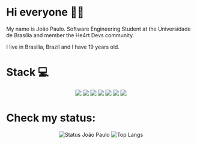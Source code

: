 # Hi everyone 👋🏽

My name  is  João  Paulo. Software Engineering Student at the Universidade de Brasília and member the He4rt Devs community.

I live in Brasilia, Brazil and I have 19 years old.

# Stack 💻

<p align="center">
<img src="https://img.shields.io/badge/JavaScript-F7DF1E?style=for-the-badge&logo=javascript&logoColor=white" />  
<img src="https://img.shields.io/badge/Bootstrap-563D7C?style=for-the-badge&logo=bootstrap&logoColor=white" />
<img src="https://img.shields.io/badge/Python-3776AB?style=for-the-badge&logo=python&logoColor=white" /> 
<img src="https://img.shields.io/badge/Markdown-000000?style=for-the-badge&logo=markdown&logoColor=white" />
<img src="https://img.shields.io/badge/node.js%20-%2343853D.svg?&style=for-the-badge&logo=node.js&logoColor=white"/>
<img src="https://img.shields.io/badge/git%20-%23F05033.svg?&style=for-the-badge&logo=git&logoColor=white"/>
<img src="https://img.shields.io/badge/C-00599C?style=for-the-badge&logo=c&logoColor=white" />
</p>

# Check my status:

<p align="center">
<img src="https://github-readme-stats.vercel.app/api?username=jpaulohe4rt&show_icons=true&theme=white" alt="Status João Paulo"/>

<img src="https://github-readme-stats.vercel.app/api/top-langs/?username=jpaulohe4rt&layout=compact" alt="Top Langs"/>
</p>
